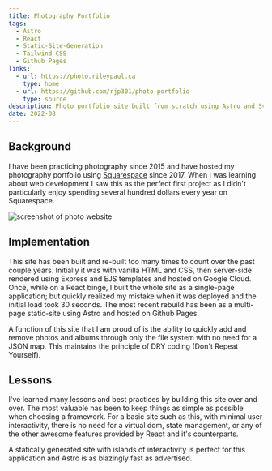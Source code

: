 ```yaml
---
title: Photography Portfolio
tags:
  - Astro
  - React
  - Static-Site-Generation
  - Tailwind CSS
  - Github Pages
links:
  - url: https://photo.rileypaul.ca
    type: home
  - url: https://github.com/rjp301/photo-portfolio
    type: source
description: Photo portfolio site built from scratch using Astro and Svelte and deployed on Github Pages.
date: 2022-08
---
```


## Background

I have been practicing photography since 2015 and have hosted my photography portfolio using [Squarespace](https://www.squarespace.com/) since 2017. When I was learning about web development I saw this as the perfect first project as I didn't particularly enjoy spending several hundred dollars every year on Squarespace.

![screenshot of photo website](/images/photo_site_screenshot.png)

## Implementation

This site has been built and re-built too many times to count over the past couple years. Initially it was with vanilla HTML and CSS, then server-side rendered using Express and EJS templates and hosted on Google Cloud. Once, while on a React binge, I built the whole site as a single-page application; but quickly realized my mistake when it was deployed and the initial load took 30 seconds. The most recent rebuild has been as a multi-page static-site using Astro and hosted on Github Pages.

A function of this site that I am proud of is the ability to quickly add and remove photos and albums through only the file system with no need for a JSON map. This maintains the principle of DRY coding (Don't Repeat Yourself).

## Lessons

I've learned many lessons and best practices by building this site over and over. The most valuable has been to keep things as simple as possible when choosing a framework. For a basic site such as this, with minimal user interactivity, there is no need for a virtual dom, state management, or any of the other awesome features provided by React and it's counterparts.

A statically generated site with islands of interactivity is perfect for this application and Astro is as blazingly fast as advertised.
